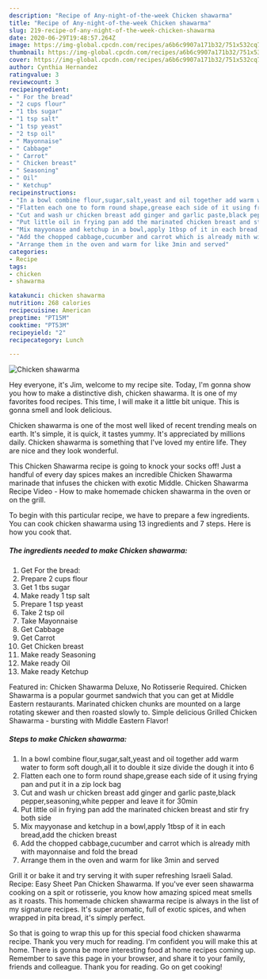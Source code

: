 ```yaml
---
description: "Recipe of Any-night-of-the-week Chicken shawarma"
title: "Recipe of Any-night-of-the-week Chicken shawarma"
slug: 219-recipe-of-any-night-of-the-week-chicken-shawarma
date: 2020-06-29T19:48:57.264Z
image: https://img-global.cpcdn.com/recipes/a6b6c9907a171b32/751x532cq70/chicken-shawarma-recipe-main-photo.jpg
thumbnail: https://img-global.cpcdn.com/recipes/a6b6c9907a171b32/751x532cq70/chicken-shawarma-recipe-main-photo.jpg
cover: https://img-global.cpcdn.com/recipes/a6b6c9907a171b32/751x532cq70/chicken-shawarma-recipe-main-photo.jpg
author: Cynthia Hernandez
ratingvalue: 3
reviewcount: 3
recipeingredient:
- " For the bread"
- "2 cups flour"
- "1 tbs sugar"
- "1 tsp salt"
- "1 tsp yeast"
- "2 tsp oil"
- " Mayonnaise"
- " Cabbage"
- " Carrot"
- " Chicken breast"
- " Seasoning"
- " Oil"
- " Ketchup"
recipeinstructions:
- "In a bowl combine flour,sugar,salt,yeast and oil together add warm water to form soft dough,all it to double it size divide the dough it into 6"
- "Flatten each one to form round shape,grease each side of it using frying pan and put it in a zip lock bag"
- "Cut and wash ur chicken breast add ginger and garlic paste,black pepper,seasoning,white pepper and leave it for 30min"
- "Put little oil in frying pan add the marinated chicken breast and stir fry both side"
- "Mix mayyonase and ketchup in a bowl,apply 1tbsp of it in each bread,add the chicken breast"
- "Add the chopped cabbage,cucumber and carrot which is already mith with mayonnaise and fold the bread"
- "Arrange them in the oven and warm for like 3min and served"
categories:
- Recipe
tags:
- chicken
- shawarma

katakunci: chicken shawarma 
nutrition: 268 calories
recipecuisine: American
preptime: "PT15M"
cooktime: "PT53M"
recipeyield: "2"
recipecategory: Lunch

---
```



![Chicken shawarma](https://img-global.cpcdn.com/recipes/a6b6c9907a171b32/751x532cq70/chicken-shawarma-recipe-main-photo.jpg)

Hey everyone, it's Jim, welcome to my recipe site. Today, I'm gonna show you how to make a distinctive dish, chicken shawarma. It is one of my favorites food recipes. This time, I will make it a little bit unique. This is gonna smell and look delicious.

Chicken shawarma is one of the most well liked of recent trending meals on earth. It's simple, it is quick, it tastes yummy. It's appreciated by millions daily. Chicken shawarma is something that I've loved my entire life. They are nice and they look wonderful.

This Chicken Shawarma recipe is going to knock your socks off! Just a handful of every day spices makes an incredible Chicken Shawarma marinade that infuses the chicken with exotic Middle. Chicken Shawarma Recipe Video - How to make homemade chicken shawarma in the oven or on the grill.


To begin with this particular recipe, we have to prepare a few ingredients. You can cook chicken shawarma using 13 ingredients and 7 steps. Here is how you cook that.

<!--inarticleads1-->

##### The ingredients needed to make Chicken shawarma:

1. Get  For the bread:
1. Prepare 2 cups flour
1. Get 1 tbs sugar
1. Make ready 1 tsp salt
1. Prepare 1 tsp yeast
1. Take 2 tsp oil
1. Take  Mayonnaise
1. Get  Cabbage
1. Get  Carrot
1. Get  Chicken breast
1. Make ready  Seasoning
1. Make ready  Oil
1. Make ready  Ketchup


Featured in: Chicken Shawarma Deluxe, No Rotisserie Required. Chicken Shawarma is a popular gourmet sandwich that you can get at Middle Eastern restaurants. Marinated chicken chunks are mounted on a large rotating skewer and then roasted slowly to. Simple delicious Grilled Chicken Shawarma - bursting with Middle Eastern Flavor! 

<!--inarticleads2-->

##### Steps to make Chicken shawarma:

1. In a bowl combine flour,sugar,salt,yeast and oil together add warm water to form soft dough,all it to double it size divide the dough it into 6
1. Flatten each one to form round shape,grease each side of it using frying pan and put it in a zip lock bag
1. Cut and wash ur chicken breast add ginger and garlic paste,black pepper,seasoning,white pepper and leave it for 30min
1. Put little oil in frying pan add the marinated chicken breast and stir fry both side
1. Mix mayyonase and ketchup in a bowl,apply 1tbsp of it in each bread,add the chicken breast
1. Add the chopped cabbage,cucumber and carrot which is already mith with mayonnaise and fold the bread
1. Arrange them in the oven and warm for like 3min and served


Grill it or bake it and try serving it with super refreshing Israeli Salad. Recipe: Easy Sheet Pan Chicken Shawarma. If you&#39;ve ever seen shawarma cooking on a spit or rotisserie, you know how amazing spiced meat smells as it roasts. This homemade chicken shawarma recipe is always in the list of my signature recipes. It&#39;s super aromatic, full of exotic spices, and when wrapped in pita bread, it&#39;s simply perfect. 

So that is going to wrap this up for this special food chicken shawarma recipe. Thank you very much for reading. I'm confident you will make this at home. There is gonna be more interesting food at home recipes coming up. Remember to save this page in your browser, and share it to your family, friends and colleague. Thank you for reading. Go on get cooking!
